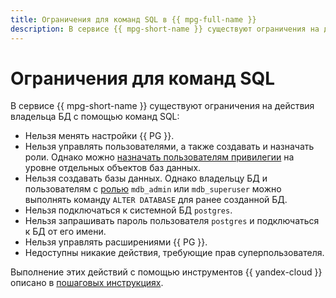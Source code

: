 ```yaml
---
title: Ограничения для команд SQL в {{ mpg-full-name }}
description: В сервисе {{ mpg-short-name }} существуют ограничения на действия владельца БД с помощью команд SQL.
---
```


# Ограничения для команд SQL

В сервисе {{ mpg-short-name }} существуют ограничения на действия владельца БД с помощью команд SQL:

* Нельзя менять настройки {{ PG }}.
* Нельзя управлять пользователями, а также создавать и назначать роли. Однако можно [назначать пользователям привилегии](../operations/grant.md) на уровне отдельных объектов баз данных.
* Нельзя создавать базы данных. Однако владельцу БД и пользователям с [ролью](roles.md) `mdb_admin` или `mdb_superuser` можно выполнять команду `ALTER DATABASE` для ранее созданной БД.
* Нельзя подключаться к системной БД `postgres`.
* Нельзя запрашивать пароль пользователя `postgres` и подключаться к БД от его имени.
* Нельзя управлять расширениями {{ PG }}.
* Недоступны никакие действия, требующие прав суперпользователя.

Выполнение этих действий с помощью инструментов {{ yandex-cloud }} описано в [пошаговых инструкциях](../operations/index.md).
